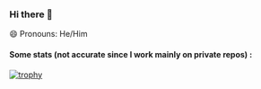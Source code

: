 ### Hi there 👋

😄 Pronouns: He/Him

#### Some stats (not accurate since I work mainly on private repos) :

[![trophy](https://github-profile-trophy.vercel.app/?username=mrdorak&theme=onedark&row=2&column=3&margin-w=15&margin-h=15)](https://github.com/ryo-ma/github-profile-trophy)

<!--
![MrDorak's github stats](https://github-readme-stats.vercel.app/api/top-langs/?username=mrdorak&layout=compact)

Here are some ideas to get you started:

- 🔭 I’m currently working on ...
- 🌱 I’m currently learning ...
- 👯 I’m looking to collaborate on ...
- 🤔 I’m looking for help with ...
- 💬 Ask me about ...
- 📫 How to reach me: ...
- 😄 Pronouns: ...
- ⚡ Fun fact: ...
-->
